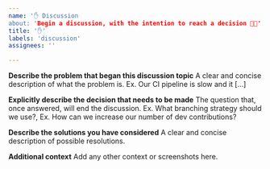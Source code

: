 ```yaml
---
name: '✋ Discussion
about: 'Begin a discussion, with the intention to reach a decision 🧠🤔'
title: '✋'
labels: 'discussion'
assignees: ''

---
```


**Describe the problem that began this discussion topic**
A clear and concise description of what the problem is. Ex. Our CI pipeline is slow and it [...]

**Explicitly describe the decision that needs to be made**
The question that, once answered, will end the discussion.  Ex. What branching strategy should we use?, Ex. How can we increase our number of dev contributions?

**Describe the solutions you have considered**
A clear and concise description of possible resolutions.

**Additional context**
Add any other context or screenshots here.
